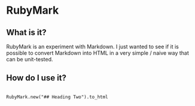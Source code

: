 # RubyMark

## What is it?

RubyMark is an experiment with Markdown. I just wanted to see if it is possible to convert Markdown into HTML in a very simple / naive way that can be unit-tested.

## How do I use it?

<code>
RubyMark.new("## Heading Two").to_html  
</code>